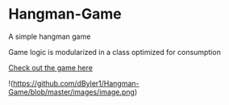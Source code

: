 # Hangman-Game
A simple hangman game 

Game logic is modularized in a class optimized for consumption

[Check out the game here](https://dbyler1.github.io/Hangman-Game/)


!(https://github.com/dByler1/Hangman-Game/blob/master/images/image.png)